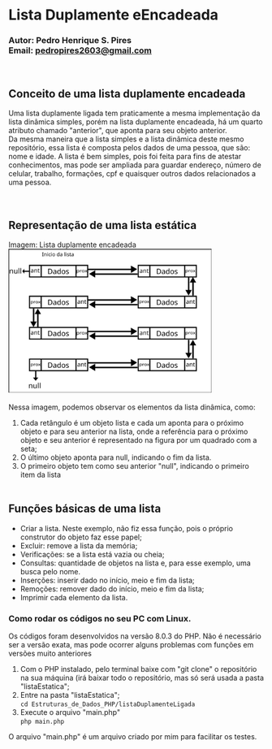 # Lista Duplamente eEncadeada
### Autor: Pedro Henrique S. Pires <br/>Email: pedropires2603@gmail.com
<br/>

## Conceito de uma lista duplamente encadeada
Uma lista duplamente ligada tem praticamente a mesma implementação da lista dinâmica simples, porém na lista duplamente encadeada, há um quarto atributo chamado "anterior", que aponta para seu objeto anterior.<br/>
Da mesma maneira que a lista simples e a lista dinâmica deste mesmo repositório, essa lista é composta pelos dados de uma pessoa, que são: nome e idade. A lista é bem simples, pois foi feita para fins de atestar conhecimentos, mas pode ser ampliada para guardar endereço, número de celular, trabalho, formações, cpf e quaisquer outros dados relacionados a uma pessoa.<br/>
<br/><br/>

## Representação de uma lista estática
Imagem: Lista duplamente encadeada<br/>
<img src="./imgs/listaDuplametneLigada.png" width="400"><br/><br/>
Nessa imagem, podemos observar os elementos da lista dinâmica, como:
1. Cada retângulo é um objeto lista e cada um aponta para o próximo objeto e para seu anterior na lista, onde a referência para o próximo objeto e seu anterior é representado na figura por um quadrado com a seta;<br/>
2. O último objeto aponta para null, indicando o fim da lista.
3. O primeiro objeto tem como seu anterior "null", indicando o primeiro item da lista
<br/><br/>

## Funções básicas de uma lista
* Criar a lista. Neste exemplo, não fiz essa função, pois o próprio construtor do objeto faz esse papel;
* Excluir: remove a lista da memória;
* Verificações: se a lista está vazia ou cheia;
* Consultas: quantidade de objetos na lista e, para esse exemplo, uma busca pelo nome.
* Inserções: inserir dado no início, meio e fim da lista;
* Remoções: remover dado do início, meio e fim da lista;
* Imprimir cada elemento da lista.


### Como rodar os códigos no seu PC com Linux.
Os códigos foram desenvolvidos na versão 8.0.3 do PHP. Não é necessário ser a versão exata, mas pode ocorrer alguns problemas com funções em versões muito anteriores</br>
1. Com o PHP instalado, pelo terminal baixe com "git clone" o repositório na sua máquina (irá baixar todo o repositório, mas só será usada a pasta "listaEstatica";</br>
2. Entre na pasta "listaEstatica";</br>
`cd Estruturas_de_Dados_PHP/listaDuplamenteLigada`</br>
3. Execute o arquivo "main.php"</br>
`php main.php`</p>

O arquivo "main.php" é um arquivo criado por mim para facilitar os testes.</br>